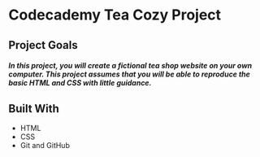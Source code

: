 # Codecademy Tea Cozy Project

## Project Goals

##### In this project, you will create a fictional tea shop website on your own computer. This project assumes that you will be able to reproduce the basic HTML and CSS with little guidance.

## Built With
* HTML
* CSS
* Git and GitHub

